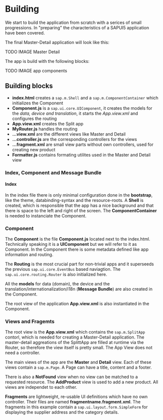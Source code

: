 # Building

We start to build the application from scratch with a serices of small progressions. In "preparing" the characteristics of a SAPUI5 application have been covered.

The final Master-Detail application will look like this:

TODO IMAGE Master Detail

The app is build with the following blocks:

TODO IMAGE app components

## Building blocks
* **index.html** creates a ```sap.m.Shell``` and a ```sap.m.ComponentContainer``` which initializes the Component
* **Component.js** is a ```sap.ui.core.UIComponent```, it creates the models for the _data, device and translation_, it starts the _App.view.xml_ and configures the routing
* **App.view.xml** creates the Split app
* **MyRouter.js** handles the routing
* **...view.xml** are the different views like Master and Detail
* **...controller.js** are the corresponding controllers for the views
* **...fragment.xml** are small view parts without own controllers, used for creating new product
* **Formatter.js** contains formating utilites used in the Master and Detail view

### Index, Component and Message Bundle

#### Index
In the index file there is only minimal configuration done in the **bootstrap**, like the theme, databinding-syntax and the resource-roots. A **Shell** is created, which is responsible that the app has a nice background and that there is space to the left and right of the screen. The **ComponentContainer** is needed to instanciate the Component.

### Component
The **Component** is the file **Component.js** located next to the index.html. Technically speaking it is a **UIComponent** but we will refer to it as Component. In the Component there is some metadata defined like app information and routing.

The **Routing** is the most crucial part for non-trivial apps and it superseeds the previous ```sap.ui.core.EventBus``` based naviagtion. The ```sap.ui.core.routing.Router``` is also initialized here.

All the **models** for data (domain), the device and the translation/internationalization/i18n (**Message Bundle**) are also created in the Component.

The root view of the application **App.view.xml** is also instantiated in the Component.

### Views and Fragemts
The root view is the **App.view.xml** which contains the ```sap.m.SplitApp``` contorl, which is needed for creating a Master-Detail application. The master-detail aggreations of the SplittApp are filled at runtime via the Router, so therefore the view itself is pretty small. The App View does not need a controller.

The main views of the app are the **Master** and **Detail** view. Each of these views contain a ```sap.m.Page```. A Page can have a title, content and a footer. 

There is also a **NotFound** view when no view can be matched to a requested resource. The **AddProduct** view is used to add a new product. All views are independet to each other.

**Fragments** are lightweight, re-usable UI definitions which have no own controller. Their files are named **fragmentname.fragment.xml**. The fragments in this example contain a ```sap.ui.layout.form.SimpleForm``` for displaying the supplier address and the category details.